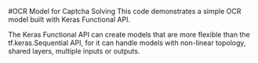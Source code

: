 #OCR Model for Captcha Solving
This code demonstrates a simple OCR model built with Keras Functional API. 

The Keras Functional API can create models that are more flexible than the tf.keras.Sequential API, for it can handle models with non-linear topology, shared layers, multiple inputs or outputs.
